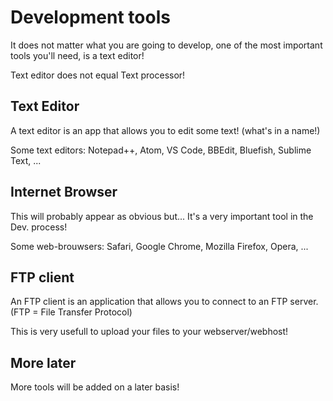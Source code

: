 # Development tools

It does not matter what you are going to develop, one of the most important tools you'll need, is a text editor!

Text editor does not equal Text processor!

## Text Editor

A text editor is an app that allows you to edit some text! (what's in a name!)

Some text editors: Notepad++, Atom, VS Code, BBEdit, Bluefish, Sublime Text, ...

## Internet Browser

This will probably appear as obvious but... It's a very important tool in the Dev. process!

Some web-brouwsers: Safari, Google Chrome, Mozilla Firefox, Opera, ...

## FTP client

An FTP client is an application that allows you to connect to an FTP server. (FTP = File Transfer Protocol)

This is very usefull to upload your files to your webserver/webhost!

## More later

More tools will be added on a later basis!
